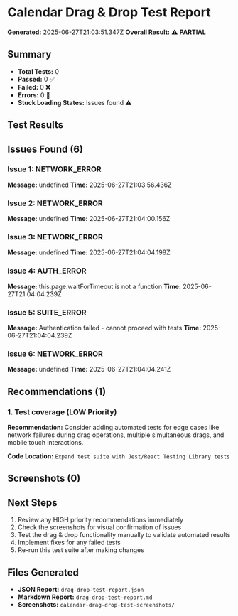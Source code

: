 # Calendar Drag & Drop Test Report

**Generated:** 2025-06-27T21:03:51.347Z
**Overall Result:** ⚠️ **PARTIAL**

## Summary
- **Total Tests:** 0
- **Passed:** 0 ✅
- **Failed:** 0 ❌
- **Errors:** 0 🚫
- **Stuck Loading States:** Issues found ⚠️

## Test Results



## Issues Found (6)

### Issue 1: NETWORK_ERROR
**Message:** undefined
**Time:** 2025-06-27T21:03:56.436Z



### Issue 2: NETWORK_ERROR
**Message:** undefined
**Time:** 2025-06-27T21:04:00.156Z



### Issue 3: NETWORK_ERROR
**Message:** undefined
**Time:** 2025-06-27T21:04:04.198Z



### Issue 4: AUTH_ERROR
**Message:** this.page.waitForTimeout is not a function
**Time:** 2025-06-27T21:04:04.239Z



### Issue 5: SUITE_ERROR
**Message:** Authentication failed - cannot proceed with tests
**Time:** 2025-06-27T21:04:04.239Z



### Issue 6: NETWORK_ERROR
**Message:** undefined
**Time:** 2025-06-27T21:04:04.241Z




## Recommendations (1)

### 1. Test coverage (LOW Priority)
**Recommendation:** Consider adding automated tests for edge cases like network failures during drag operations, multiple simultaneous drags, and mobile touch interactions.

**Code Location:** `Expand test suite with Jest/React Testing Library tests`


## Screenshots (0)



## Next Steps

1. Review any HIGH priority recommendations immediately
2. Check the screenshots for visual confirmation of issues
3. Test the drag & drop functionality manually to validate automated results
4. Implement fixes for any failed tests
5. Re-run this test suite after making changes

## Files Generated
- **JSON Report:** `drag-drop-test-report.json`
- **Markdown Report:** `drag-drop-test-report.md`
- **Screenshots:** `calendar-drag-drop-test-screenshots/`

